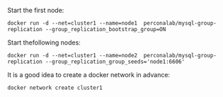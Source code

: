 Start the first node:

    docker run -d --net=cluster1 --name=node1  perconalab/mysql-group-replication --group_replication_bootstrap_group=ON

Start thefollowing nodes:

    docker run -d --net=cluster1 --name=node2  perconalab/mysql-group-replication --group_replication_group_seeds='node1:6606' 

It is a good idea to create a docker network in advance:

    docker network create cluster1
